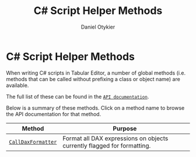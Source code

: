 ﻿---
uid: script-helper-methods
title: C# Script Helper Methods
author: Daniel Otykier
updated: 2023-02-24
applies_to:
  versions:
    - version: 2.x
    - version: 3.x
---
# C# Script Helper Methods

When writing C# scripts in Tabular Editor, a number of global methods (i.e. methods that can be called without prefixing a class or object name) are available.

The full list of these can be found in the [`API documentation`](xref:TabularEditor.Shared.Scripting.ScriptHost#methods).

Below is a summary of these methods. Click on a method name to browse the API documentation for that method.

| Method | Purpose |
| --- | --- |
| [`CallDaxFormatter`](xref:TabularEditor.Shared.Scripting.ScriptHost#TabularEditor_Shared_Scripting_ScriptHost_CallDaxFormatter_System_Nullable_System_Boolean__System_Nullable_System_Boolean__) | Format all DAX expressions on objects currently flagged for formatting. |
